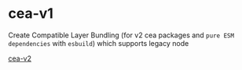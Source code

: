 # cea-v1

Create Compatible Layer Bundling (for v2 cea packages and `pure ESM dependencies` with `esbuild`) which supports legacy node

[cea-v2](https://github.com/ceajs/cea/tree/main/internal)
